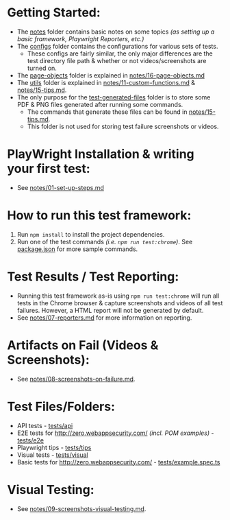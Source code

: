 # Getting Started:

- The [notes](notes) folder contains basic notes on some topics _(as setting up a basic framework, Playwright Reporters, etc.)_
- The [configs](configs) folder contains the configurations for various sets of tests.
  - These configs are fairly similar, the only major differences are the test directory file path & whether or not videos/screenshots are turned on.
- The [page-objects](page-objects) folder is explained in [notes/16-page-objects.md](notes/16-page-objects.md)
- The [utils](utils) folder is explained in [notes/11-custom-functions.md](notes/11-custom-functions.md) & [notes/15-tips.md](notes/15-tips.md).
- The only purpose for the [test-generated-files](test-generated-files) folder is to store some PDF & PNG files generated after running some commands.
  - The commands that generate these files can be found in [notes/15-tips.md](notes/15-tips.md).
  - This folder is not used for storing test failure screenshots or videos.

# PlayWright Installation & writing your first test:

- See [notes/01-set-up-steps.md](notes/01-set-up-steps.md)

# How to run this test framework:

1. Run `npm install` to install the project dependencies.
2. Run one of the test commands _(i.e. `npm run test:chrome`)_. See [package.json](package.json) for more sample commands.

# Test Results / Test Reporting:

- Running this test framework as-is using `npm run test:chrome` will run all tests in the Chrome browser & capture screenshots and videos of all test failures. However, a HTML report will not be generated by default.
- See [notes/07-reporters.md](notes/07-reporters.md) for more information on reporting.

# Artifacts on Fail (Videos & Screenshots):

- See [notes/08-screenshots-on-failure.md](notes/08-screenshots-on-failure.md).

# Test Files/Folders:

- API tests - [tests/api](tests/api)
- E2E tests for http://zero.webappsecurity.com/ _(incl. POM examples)_ - [tests/e2e](tests/e2e)
- Playwright tips - [tests/tips](tests/tips)
- Visual tests - [tests/visual](tests/visual)
- Basic tests for http://zero.webappsecurity.com/ - [tests/example.spec.ts](tests/example.spec.ts)

# Visual Testing:

- See [notes/09-screenshots-visual-testing.md](notes/09-screenshots-visual-testing.md).
